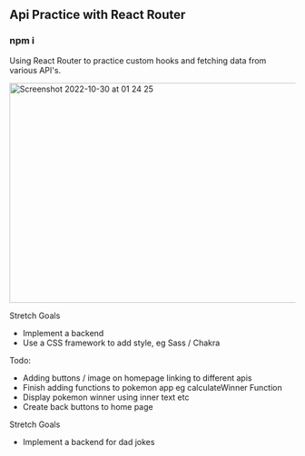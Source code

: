 ## Api Practice with React Router
### npm i

Using React Router to practice custom hooks and fetching data from various API's. 

<img width="688" height="388" alt="Screenshot 2022-10-30 at 01 24 25" src="https://user-images.githubusercontent.com/79761202/198858468-532f3d9f-8741-4e99-82c2-963c5b3d927b.png">

Stretch Goals 
- Implement a backend
- Use a CSS framework to add style, eg Sass / Chakra

Todo: 
- Adding buttons / image on homepage linking to different apis
- Finish adding functions to pokemon app eg calculateWinner Function
- Display pokemon winner using inner text etc
- Create back buttons to home page

Stretch Goals
- Implement a backend for dad jokes

